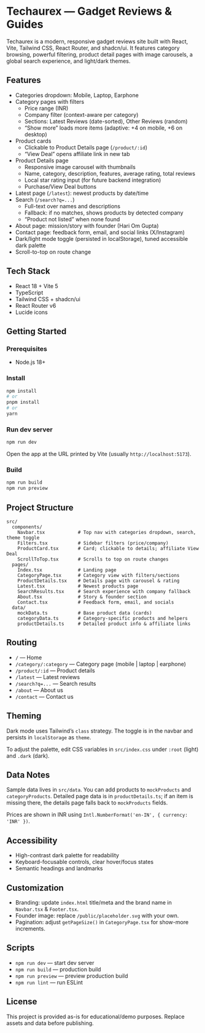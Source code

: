 # Techaurex — Gadget Reviews & Guides

Techaurex is a modern, responsive gadget reviews site built with React, Vite, Tailwind CSS, React Router, and shadcn/ui. It features category browsing, powerful filtering, product detail pages with image carousels, a global search experience, and light/dark themes.

## Features

- Categories dropdown: Mobile, Laptop, Earphone
- Category pages with filters
  - Price range (INR)
  - Company filter (context-aware per category)
  - Sections: Latest Reviews (date-sorted), Other Reviews (random)
  - “Show more” loads more items (adaptive: +4 on mobile, +6 on desktop)
- Product cards
  - Clickable to Product Details page (`/product/:id`)
  - “View Deal” opens affiliate link in new tab
- Product Details page
  - Responsive image carousel with thumbnails
  - Name, category, description, features, average rating, total reviews
  - Local star rating input (for future backend integration)
  - Purchase/View Deal buttons
- Latest page (`/latest`): newest products by date/time
- Search (`/search?q=...`)
  - Full-text over names and descriptions
  - Fallback: if no matches, shows products by detected company
  - “Product not listed” when none found
- About page: mission/story with founder (Hari Om Gupta)
- Contact page: feedback form, email, and social links (X/Instagram)
- Dark/light mode toggle (persisted in localStorage), tuned accessible dark palette
- Scroll-to-top on route change

## Tech Stack

- React 18 + Vite 5
- TypeScript
- Tailwind CSS + shadcn/ui
- React Router v6
- Lucide icons

## Getting Started

### Prerequisites

- Node.js 18+

### Install

```bash
npm install
# or
pnpm install
# or
yarn
```

### Run dev server

```bash
npm run dev
```

Open the app at the URL printed by Vite (usually `http://localhost:5173`).

### Build

```bash
npm run build
npm run preview
```

## Project Structure

```
src/
  components/
    Navbar.tsx            # Top nav with categories dropdown, search, theme toggle
    Filters.tsx           # Sidebar filters (price/company)
    ProductCard.tsx       # Card; clickable to details; affiliate View Deal
    ScrollToTop.tsx       # Scrolls to top on route changes
  pages/
    Index.tsx             # Landing page
    CategoryPage.tsx      # Category view with filters/sections
    ProductDetails.tsx    # Details page with carousel & rating
    Latest.tsx            # Newest products page
    SearchResults.tsx     # Search experience with company fallback
    About.tsx             # Story & founder section
    Contact.tsx           # Feedback form, email, and socials
  data/
    mockData.ts           # Base product data (cards)
    categoryData.ts       # Category-specific products and helpers
    productDetails.ts     # Detailed product info & affiliate links
```

## Routing

- `/` — Home
- `/category/:category` — Category page (mobile | laptop | earphone)
- `/product/:id` — Product details
- `/latest` — Latest reviews
- `/search?q=...` — Search results
- `/about` — About us
- `/contact` — Contact us

## Theming

Dark mode uses Tailwind’s `class` strategy. The toggle is in the navbar and persists in `localStorage` as `theme`.

To adjust the palette, edit CSS variables in `src/index.css` under `:root` (light) and `.dark` (dark).

## Data Notes

Sample data lives in `src/data`. You can add products to `mockProducts` and `categoryProducts`. Detailed page data is in `productDetails.ts`; if an item is missing there, the details page falls back to `mockProducts` fields.

Prices are shown in INR using `Intl.NumberFormat('en-IN', { currency: 'INR' })`.

## Accessibility

- High-contrast dark palette for readability
- Keyboard-focusable controls, clear hover/focus states
- Semantic headings and landmarks

## Customization

- Branding: update `index.html` title/meta and the brand name in `Navbar.tsx` & `Footer.tsx`.
- Founder image: replace `/public/placeholder.svg` with your own.
- Pagination: adjust `getPageSize()` in `CategoryPage.tsx` for show-more increments.

## Scripts

- `npm run dev` — start dev server
- `npm run build` — production build
- `npm run preview` — preview production build
- `npm run lint` — run ESLint

## License

This project is provided as-is for educational/demo purposes. Replace assets and data before publishing.
